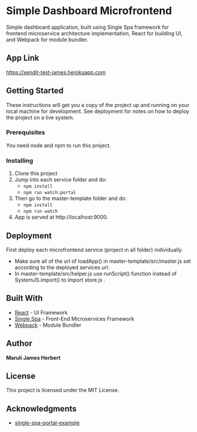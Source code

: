 # Simple Dashboard Microfrontend

Simple dashboard application, built using Single Spa framework for frontend microservice architecture implementation, React for building UI, and Webpack for module bundler.

## App Link

https://xendit-test-james.herokuapp.com

## Getting Started

These instructions will get you a copy of the project up and running on your local machine for development. See deployment for notes on how to deploy the project on a live system.

### Prerequisites

You need node and npm to run this project.

### Installing

1. Clone this project
2. Jump into each service folder and do:
   - `npm install`
   - `npm run watch:portal`
3. Then go to the master-template folder and do:
   - `npm install`
   - `npm run watch`
4. App is served at http://localhost:9000.

## Deployment

First deploy each microfrontend service (project in all folder) individually.<br/> 
- Make sure all of the url of loadApp() in master-template/src/master.js set according to the deployed services url. 
- In master-template/src/helper.js use runScript() function instead of SystemJS.import() to import store.js .

## Built With

* [React](https://reactjs.org/) - UI Framework
* [Single Spa](https://single-spa.js.org/) - Front-End Microservices Framework
* [Webpack](https://webpack.js.org/) - Module Bundler

## Author

**Maruli James Herbert** 

## License

This project is licensed under the MIT License.

## Acknowledgments

* [single-spa-portal-example](https://github.com/me-12/single-spa-portal-example)


